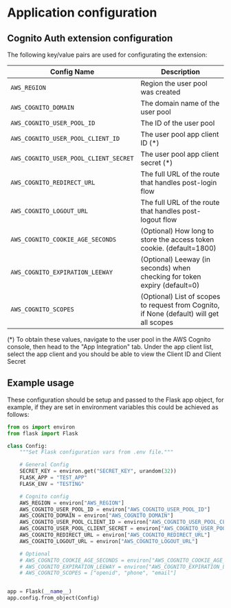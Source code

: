 # Application configuration

## Cognito Auth extension configuration

The following key/value pairs are used for configurating the extension:

| **Config Name**                       | **Description**                                                                          |
|---------------------------------------|------------------------------------------------------------------------------------------|
| `AWS_REGION`                          | Region the user pool was created                                                         |
| `AWS_COGNITO_DOMAIN`                  | The domain name of the user pool                                                         |
| `AWS_COGNITO_USER_POOL_ID`            | The ID of the user pool                                                                  |
| `AWS_COGNITO_USER_POOL_CLIENT_ID`     | The user pool app client ID (*)                                                          |
| `AWS_COGNITO_USER_POOL_CLIENT_SECRET` | The user pool app client secret (*)                                                      |
| `AWS_COGNITO_REDIRECT_URL`            | The full URL of the route that handles post-login flow                                   |
| `AWS_COGNITO_LOGOUT_URL`              | The full URL of the route that handles post-logout flow                                  |
| `AWS_COGNITO_COOKIE_AGE_SECONDS`      | (Optional) How long to store the access token cookie. (default=1800)                     |
| `AWS_COGNITO_EXPIRATION_LEEWAY`       | (Optional) Leeway (in seconds) when checking for token expiry (default=0)                |
| `AWS_COGNITO_SCOPES`                  | (Optional) List of scopes to request from Cognito, if None (default) will get all scopes |

(*) To obtain these values, navigate to the user pool in the AWS Cognito console, then head to the "App Integration" tab. Under the app client list, select the app client and you should be able to view the Client ID and Client Secret


## Example usage

These configuration should be setup and passed to the Flask app object, for example, if they are set in environment variables this could be achieved as follows:

```py
from os import environ
from flask import Flask

class Config:
    """Set Flask configuration vars from .env file."""

    # General Config
    SECRET_KEY = environ.get("SECRET_KEY", urandom(32))
    FLASK_APP = "TEST_APP"
    FLASK_ENV = "TESTING"

    # Cognito config
    AWS_REGION = environ["AWS_REGION"]
    AWS_COGNITO_USER_POOL_ID = environ["AWS_COGNITO_USER_POOL_ID"]
    AWS_COGNITO_DOMAIN = environ["AWS_COGNITO_DOMAIN"]
    AWS_COGNITO_USER_POOL_CLIENT_ID = environ["AWS_COGNITO_USER_POOL_CLIENT_ID"]
    AWS_COGNITO_USER_POOL_CLIENT_SECRET = environ["AWS_COGNITO_USER_POOL_CLIENT_SECRET"]
    AWS_COGNITO_REDIRECT_URL = environ["AWS_COGNITO_REDIRECT_URL"]
    AWS_COGNITO_LOGOUT_URL = environ["AWS_COGNITO_LOGOUT_URL"]

    # Optional
    # AWS_COGNITO_COOKIE_AGE_SECONDS = environ["AWS_COGNITO_COOKIE_AGE_SECONDS"]
    # AWS_COGNITO_EXPIRATION_LEEWAY = environ["AWS_COGNITO_EXPIRATION_LEEWAY]
    # AWS_COGNITO_SCOPES = ["openid", "phone", "email"]


app = Flask(__name__)
app.config.from_object(Config)
```
